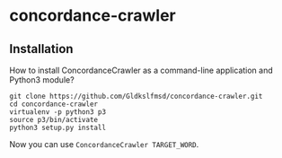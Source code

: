 # concordance-crawler

## Installation

How to install ConcordanceCrawler as a command-line application and Python3
module?

```
git clone https://github.com/Gldkslfmsd/concordance-crawler.git
cd concordance-crawler
virtualenv -p python3 p3
source p3/bin/activate
python3 setup.py install
```

Now you can use ```ConcordanceCrawler TARGET_WORD```.
